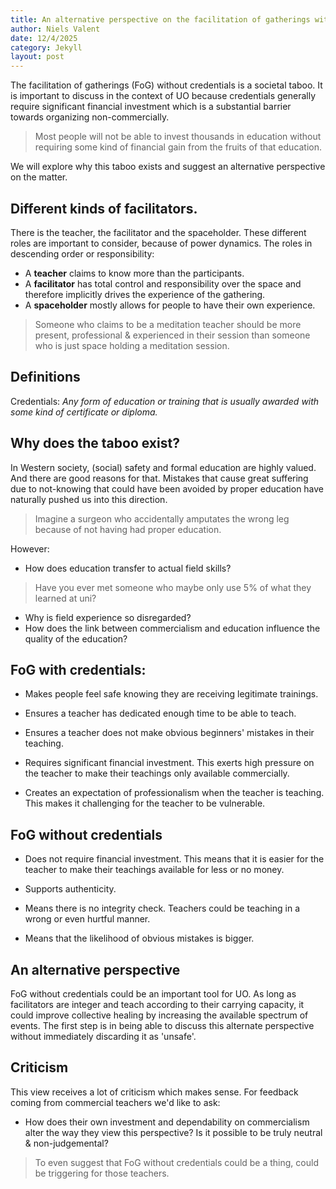 ```yaml
---
title: An alternative perspective on the facilitation of gatherings without credentials
author: Niels Valent
date: 12/4/2025
category: Jekyll
layout: post
---
```


The facilitation of gatherings (FoG) without credentials is a societal taboo. It is important to discuss in the context of UO because credentials generally require significant financial investment which is a substantial barrier towards organizing non-commercially.

> Most people will not be able to invest thousands in education without requiring some kind of financial gain from the fruits of that education.

We will explore why this taboo exists and suggest an alternative perspective on the matter.

## Different kinds of facilitators.
There is the teacher, the facilitator and the spaceholder. These different roles are important to consider, because of power dynamics. The roles in descending order or responsibility: 

- A **teacher** claims to know more than the participants.
- A **facilitator** has total control and responsibility over the space and therefore implicitly drives the experience of the gathering.
- A **spaceholder** mostly allows for people to have their own experience.

> Someone who claims to be a meditation teacher should be more present, professional & experienced in their session than someone who is just space holding a meditation session.

## Definitions
Credentials: *Any form of education or training that is usually awarded with some kind of certificate or diploma.*

## Why does the taboo exist?
In Western society, (social) safety and formal education are highly valued. And there are good reasons for that. Mistakes that cause great suffering due to not-knowing that could have been avoided by proper education have naturally pushed us into this direction.

> Imagine a surgeon who accidentally amputates the wrong leg because of not having had proper education.

However:

- How does education transfer to actual field skills?

> Have you ever met someone who maybe only use 5% of what they learned at uni?

- Why is field experience so disregarded?
- How does the link between commercialism and education influence the quality of the education?


## FoG with credentials:
- Makes people feel safe knowing they are receiving legitimate trainings.
- Ensures a teacher has dedicated enough time to be able to teach.
- Ensures a teacher does not make obvious beginners' mistakes in their teaching.

- Requires significant financial investment. This exerts high pressure on the teacher to make their teachings only available commercially. 
- Creates an expectation of professionalism when the teacher is teaching. This makes it challenging for the teacher to be vulnerable. 

## FoG without credentials
- Does not require financial investment. This means that it is easier for the teacher to make their teachings available for less or no money. 
- Supports authenticity.

- Means there is no integrity check. Teachers could be teaching in a wrong or even hurtful manner.
- Means that the likelihood of obvious mistakes is bigger.

## An alternative perspective
FoG without credentials could be an important tool for UO. As long as facilitators are integer and teach according to their carrying capacity, it could improve collective healing by increasing the available spectrum of events. The first step is in being able to discuss this alternate perspective without immediately discarding it as 'unsafe'.

## Criticism
This view receives a lot of criticism which makes sense. For feedback coming from commercial teachers we'd like to ask:

- How does their own investment and dependability on commercialism alter the way they view this perspective? Is it possible to be truly neutral & non-judgemental?

> To even suggest that FoG without credentials could be a thing, could be triggering for those teachers. 
